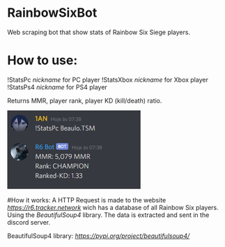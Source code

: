# RainbowSixBot
Web scraping bot that show stats of Rainbow Six Siege players.


# How to use:
!StatsPc *nickname* for PC player
!StatsXbox *nickname* for Xbox player
!StatsPs4 *nickname* for PS4 player

Returns MMR, player rank, player KD (kill/death) ratio.

![alt text](https://github.com/IanPons/RainbowSixBot/blob/master/res/printscreen.png?raw=true)

#How it works:
A HTTP Request is made to the website *https://r6.tracker.network* wich has a database of all Rainbow Six players.
Using the *BeautifulSoup4* library. The data is extracted and sent in the discord server.

BeautifulSoup4 library: *https://pypi.org/project/beautifulsoup4/*


